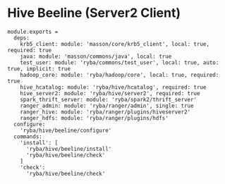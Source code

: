 
# Hive Beeline (Server2 Client)

    module.exports =
      deps:
        krb5_client: module: 'masson/core/krb5_client', local: true, required: true
        java: module: 'masson/commons/java', local: true
        test_user: module: 'ryba/commons/test_user', local: true, auto: true, implicit: true
        hadoop_core: module: 'ryba/hadoop/core', local: true, required: true
        hive_hcatalog: module: 'ryba/hive/hcatalog', required: true
        hive_server2: module: 'ryba/hive/server2', required: true
        spark_thrift_server: module: 'ryba/spark2/thrift_server'
        ranger_admin: module: 'ryba/ranger/admin', single: true
        ranger_hive: module: 'ryba/ranger/plugins/hiveserver2'
        ranger_hdfs: module: 'ryba/ranger/plugins/hdfs'
      configure:
        'ryba/hive/beeline/configure'
      commands:
        'install': [
          'ryba/hive/beeline/install'
          'ryba/hive/beeline/check'
        ]
        'check':
          'ryba/hive/beeline/check'
